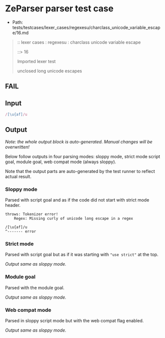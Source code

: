 # ZeParser parser test case

- Path: tests/testcases/lexer_cases/regexesu/charclass_unicode_variable_escape/16.md

> :: lexer cases : regexesu : charclass unicode variable escape
>
> ::> 16
>
> Imported lexer test
>
> unclosed long unicode escapes

## FAIL

## Input

`````js
/[\u{af]/u
`````

## Output

_Note: the whole output block is auto-generated. Manual changes will be overwritten!_

Below follow outputs in four parsing modes: sloppy mode, strict mode script goal, module goal, web compat mode (always sloppy).

Note that the output parts are auto-generated by the test runner to reflect actual result.

### Sloppy mode

Parsed with script goal and as if the code did not start with strict mode header.

`````
throws: Tokenizer error!
    Regex: Missing curly of unicode long escape in a regex

/[\u{af]/u
^------- error
`````

### Strict mode

Parsed with script goal but as if it was starting with `"use strict"` at the top.

_Output same as sloppy mode._

### Module goal

Parsed with the module goal.

_Output same as sloppy mode._

### Web compat mode

Parsed in sloppy script mode but with the web compat flag enabled.

_Output same as sloppy mode._

